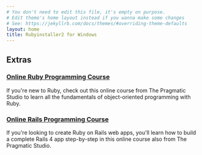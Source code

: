 ```yaml
---
# You don't need to edit this file, it's empty on purpose.
# Edit theme's home layout instead if you wanna make some changes
# See: https://jekyllrb.com/docs/themes/#overriding-theme-defaults
layout: home
title: Rubyinstaller2 for Windows
---
```

## Extras

### [Online Ruby Programming Course](http://pragmaticstudio.com/ruby)

If you're new to Ruby, check out this online course from The Pragmatic Studio to learn all the fundamentals of object-oriented programming with Ruby.

### [Online Rails Programming Course](http://pragmaticstudio.com/rails)

If you're looking to create Ruby on Rails web apps, you'll learn how to build a complete Rails 4 app step-by-step in this online course also from The Pragmatic Studio.

